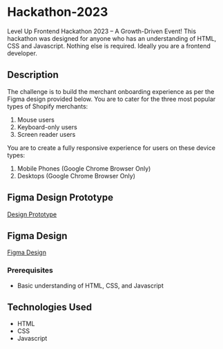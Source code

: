 # Hackathon-2023

Level Up Frontend Hackathon 2023 – A Growth-Driven Event!
This hackathon was designed for anyone who has an understanding of HTML, CSS and Javascript. Nothing else is required. Ideally you are a frontend developer.

## Description

The challenge is to build the merchant onboarding experience as per the Figma design provided below. You are to cater for the three most popular types of Shopify merchants:

1. Mouse users
2. Keyboard-only users
3. Screen reader users

You are to create a fully responsive experience for users on these device types:

1. Mobile Phones (Google Chrome Browser Only)
2. Desktops (Google Chrome Browser Only)

## Figma Design Prototype

<a href="https://www.figma.com/proto/W4IHXzpdgxrUMWuymS9R9i/Level-Up-Front-Hackathon?type=design&node-id=301-7069&t=Vp96v1PtUpHDWlOy-1&scaling=min-zoom&page-id=0%3A1&starting-point-node-id=301%3A7069">Design Prototype</a>

## Figma Design

<a href="https://www.figma.com/file/W4IHXzpdgxrUMWuymS9R9i/Level-Up-Front-Hackathon?type=design&node-id=265-4290&mode=design&t=XKCHBN7y0HI4E1YB-0">Figma Design</a>

### Prerequisites

- Basic understanding of HTML, CSS, and Javascript

## Technologies Used

- HTML
- CSS
- Javascript
